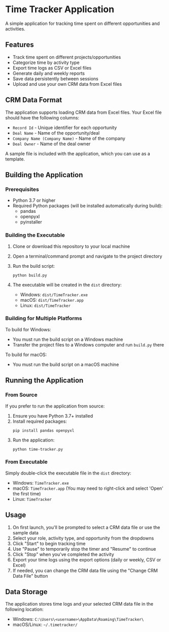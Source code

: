 # Time Tracker Application

A simple application for tracking time spent on different opportunities and activities.

## Features

- Track time spent on different projects/opportunities
- Categorize time by activity type
- Export time logs as CSV or Excel files
- Generate daily and weekly reports
- Save data persistently between sessions
- Upload and use your own CRM data from Excel files

## CRM Data Format

The application supports loading CRM data from Excel files. Your Excel file should have the following columns:
- `Record Id` - Unique identifier for each opportunity
- `Deal Name` - Name of the opportunity/deal
- `Company Name (Company Name)` - Name of the company
- `Deal Owner` - Name of the deal owner

A sample file is included with the application, which you can use as a template.

## Building the Application

### Prerequisites

- Python 3.7 or higher
- Required Python packages (will be installed automatically during build):
  - pandas
  - openpyxl
  - pyinstaller

### Building the Executable

1. Clone or download this repository to your local machine
2. Open a terminal/command prompt and navigate to the project directory
3. Run the build script:

   ```
   python build.py
   ```

4. The executable will be created in the `dist` directory:
   - Windows: `dist/TimeTracker.exe`
   - macOS: `dist/TimeTracker.app`
   - Linux: `dist/TimeTracker`

### Building for Multiple Platforms

To build for Windows:
- You must run the build script on a Windows machine
- Transfer the project files to a Windows computer and run `build.py` there

To build for macOS:
- You must run the build script on a macOS machine

## Running the Application

### From Source

If you prefer to run the application from source:

1. Ensure you have Python 3.7+ installed
2. Install required packages:
   ```
   pip install pandas openpyxl
   ```
3. Run the application:
   ```
   python time-tracker.py
   ```

### From Executable

Simply double-click the executable file in the `dist` directory:
- Windows: `TimeTracker.exe`
- macOS: `TimeTracker.app` (You may need to right-click and select 'Open' the first time)
- Linux: `TimeTracker`

## Usage

1. On first launch, you'll be prompted to select a CRM data file or use the sample data
2. Select your role, activity type, and opportunity from the dropdowns
3. Click "Start" to begin tracking time
4. Use "Pause" to temporarily stop the timer and "Resume" to continue
5. Click "Stop" when you've completed the activity
6. Export your time logs using the export options (daily or weekly, CSV or Excel)
7. If needed, you can change the CRM data file using the "Change CRM Data File" button

## Data Storage

The application stores time logs and your selected CRM data file in the following location:
- Windows: `C:\Users\<username>\AppData\Roaming\TimeTracker\`
- macOS/Linux: `~/.timetracker/` 